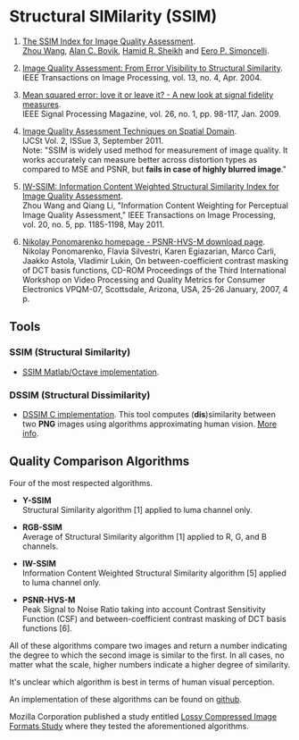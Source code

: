 Structural SIMilarity (SSIM)
============================

1. [The SSIM Index for Image Quality Assessment](http://www.cns.nyu.edu/~lcv/ssim/).  
  [Zhou Wang](http://www.ece.uwaterloo.ca/~z70wang/), [Alan C. Bovik](http://live.ece.utexas.edu/people/bovik/), [Hamid R. Sheikh](http://live.ece.utexas.edu/People/people_detail.php?id=92) and [Eero P. Simoncelli](http://www.cns.nyu.edu/~eero/).

2. [Image Quality Assessment: From Error Visibility to Structural Similarity](http://www.cns.nyu.edu/pub/eero/wang03-reprint.pdf).  
  IEEE Transactions on Image Processing, vol. 13, no. 4, Apr. 2004.

3. [Mean squared error: love it or leave it? - A new look at signal fidelity measures](https://ece.uwaterloo.ca/~z70wang/publications/SPM09.pdf).  
  IEEE Signal Processing Magazine, vol. 26, no. 1, pp. 98-117, Jan. 2009.

4. [Image Quality Assessment Techniques on Spatial Domain](http://www.ijcst.com/vol23/1/sasivarnan.pdf).  
  IJCSt Vol. 2, ISSue 3, September 2011.  
  Note: "SSIM is widely used method for measurement of image quality. It works accurately can measure better across distortion types as compared to MSE and PSNR, but **fails in case of highly blurred image**."

5. [IW-SSIM: Information Content Weighted Structural Similarity Index for Image Quality Assessment](https://ece.uwaterloo.ca/~z70wang/research/iwssim/).  
  Zhou Wang and Qiang Li, "Information Content Weighting for Perceptual Image Quality Assessment," IEEE Transactions on Image Processing, vol. 20, no. 5, pp. 1185-1198, May 2011.

6. [Nikolay Ponomarenko homepage - PSNR-HVS-M download page](http://www.ponomarenko.info/psnrhvsm.htm).  
  Nikolay Ponomarenko, Flavia Silvestri, Karen Egiazarian, Marco Carli, Jaakko Astola, Vladimir Lukin, On between-coefficient contrast masking of DCT basis functions, CD-ROM Proceedings of the Third International Workshop on Video Processing and Quality Metrics for Consumer Electronics VPQM-07, Scottsdale, Arizona, USA, 25-26 January, 2007, 4 p.


## Tools

### SSIM (Structural Similarity)

* [SSIM Matlab/Octave implementation](https://github.com/josejuansanchez/ssim).


### DSSIM (Structural Dissimilarity)

* [DSSIM C implementation](https://github.com/pornel/dssim).
  This tool computes (**dis**)similarity between two **PNG** images using algorithms approximating human vision. [More info]( http://pornel.net/dssim).


## Quality Comparison Algorithms

Four of the most respected algorithms. 

* **Y-SSIM**  
  Structural Similarity algorithm [1] applied to luma channel only.

* **RGB-SSIM**  
  Average of Structural Similarity algorithm [1] applied to R, G, and B channels.

* **IW-SSIM**  
  Information Content Weighted Structural Similarity algorithm [5] applied to luma channel only.

* **PSNR-HVS-M**  
  Peak Signal to Noise Ratio taking into account Contrast Sensitivity Function (CSF) and between-coefficient contrast masking of DCT basis functions [6].

All of these algorithms compare two images and return a number indicating the degree to which the second image is similar to the first. In all cases, no matter what the scale, higher numbers indicate a higher degree of similarity.

It's unclear which algorithm is best in terms of human visual perception.

An implementation of these algorithms can be found on [github](https://github.com/bdaehlie/web_image_formats).

Mozilla Corporation published a study entitled [Lossy Compressed Image Formats Study](http://people.mozilla.org/~josh/lossy_compressed_image_study_october_2013/) where they tested the aforementioned algorithms.

